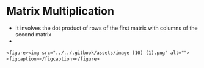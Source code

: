 # Matrix Multiplication

* It involves the dot product of rows of the first matrix with columns of the second matrix
*

    <figure><img src="../../.gitbook/assets/image (10) (1).png" alt=""><figcaption></figcaption></figure>
